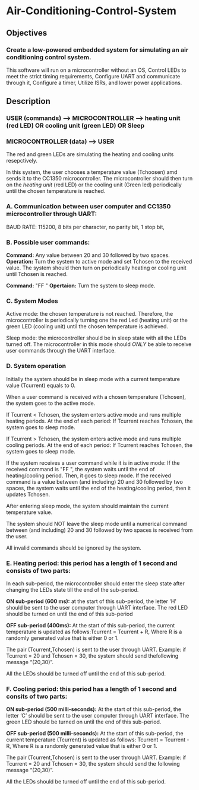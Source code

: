 # Air-Conditioning-Control-System

## Objectives

### Create a low-powered embedded system for simulating an air conditioning control system.
    
This software will run on a microcontroller without an OS,
Control LEDs to meet the strict timing requirements, 
Configure UART and communicate through it,
Configure a timer,
Utilize ISRs,
and lower power applications.


## Description 
                                            
### USER (commands) --> MICROCONTROLLER  --> heating unit (red LED) OR cooling unit (green LED) OR Sleep
### MICROCONTROLLER (data) --> USER               

The red and green LEDs are simulating the heating and cooling units resepctively.

In this system, the user chooses a temperature value (Tchoosen) amd sends it to the CC1350 
microcontroller. The microcontroller should then turn on the *heating unit* (red LED) or the 
cooling unit (Green led) periodically until the chosen temperature is reached. 


### A. Communication between user computer and CC1350 microcontroller through UART:
  BAUD RATE: 115200,
  8 bits per character,
  no parity bit,
  1 stop bit,

### B. Possible user commands: 

**Command:** Any value between 20 and 30 followed by two spaces.
**Operation:** Turn the system to active mode and set Tchosen to the received value. The system should then turn on periodically heating or cooling unit until Tchosen is reached.

**Command:** "FF "
**Opertaion:** Turn the system to sleep mode.

### C. System Modes

Active mode: the chosen temperature is not reached. Therefore, the microcontroller is periodically turning one the red Led (heating unit) or the green LED (cooling unit) until the chosen temperature is achieved.

Sleep mode: the microcontroller should be in sleep state with all the LEDs turned off. The microcontroller
in this mode should *ONLY* be able to receive user commands through the UART interface.

### D. System operation

Initially the system should be in sleep mode with a current temperature value (Tcurrent) equals to 0.

When a user command is received with a chosen temperature (Tchosen), the system goes to the active mode.

If Tcurrent < Tchosen, the system enters active mode and runs multiple heating periods. At the end of each period: If Tcurrent reaches Tchosen, the system goes to sleep mode.

If Tcurrent > Tchosen, the system enters active mode and runs multiple cooling periods. At the end of each period: If Tcurrent reaches Tchosen, the system goes to sleep mode.

If the system receives a user command while it is in active mode: If the received command is "FF ", the system waits until the end of heating/cooling period. Then, it goes to sleep mode. If the received command is a value between (and including) 20 and 30 followed by two spaces, the system waits until the end of the heating/cooling period, then it updates Tchosen.

After entering sleep mode, the system should maintain the current temperature value.

The system should NOT leave the sleep mode until a numerical command between (and including) 20 and 30 followed by two spaces is received from the user.

All invalid commands should be ignored by the system.

### E. Heating period: this period has a length of 1 second and consists of two parts:
In each sub-period, the microcontroller should enter the sleep state after changing the LEDs state till the end of the sub-period.

**ON sub-period (600 ms):** at the start of this sub-period, the letter 'H' should be sent to the user computer through UART interface. The red LED should be turned on until the end of this sub-period

**OFF sub-period (400ms):** At the start of this sub-period, the current temperature is updated as follows:Tcurrent = Tcurrent + R, Where R is a randomly generated value that is either 0 or 1. 

The pair (Tcurrent,Tchosen) is sent to the user through UART.
Example: if Tcurrent = 20 and Tchosen = 30, the system should send thefollowing message “(20,30)”.

All the LEDs should be turned off until the end of this sub-period.

### F. Cooling period: this period has a length of 1 second and consits of two parts:

**ON sub-period (500 milli-seconds):**
At the start of this sub-period, the letter ‘C’ should be sent to the user computer through UART interface. The green LED should be turned on until the end of this sub-period.

**OFF sub-period (500 milli-seconds):** At the start of this sub-period, the current temperature (Tcurrent) is updated as follows: Tcurrent = Tcurrent - R, Where R is a randomly generated value that is either 0 or 1.
        
The pair (Tcurrent,Tchosen) is sent to the user through UART.
Example: if Tcurrent = 20 and Tchosen = 30, the system should send the following message “(20,30)”.

All the LEDs should be turned off until the end of this sub-period.
